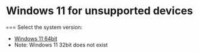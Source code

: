 <h1 align="center">Windows 11 for unsupported devices</h1>
<a>=== Select the system version:</a>
<ul>
  <li><a href="https://drive.google.com/drive/folders/1WPM6SBsLfgYgk0PzFI-Mj1tIX4i1X-y8?usp=sharing">Windows 11 64bit</a></li>
  <li>Note: Windows 11 32bit does not exist</a></li>
</ul>
